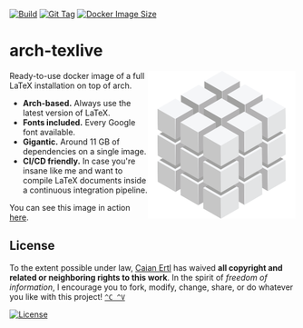 [![Build][build-shield]][build-url]
[![Git Tag][tag-shield]][tag-url]
[![Docker Image Size][img-size-shield]][docker-url]

# arch-texlive

<img src="logo.svg" height="260px" align="right"/>

Ready-to-use docker image of a full LaTeX installation on top of arch.

- __Arch-based.__ Always use the latest version of LaTeX.
- __Fonts included.__ Every Google font available.
- __Gigantic.__ Around 11 GB of dependencies on a single image.
- __CI/CD friendly.__ In case you're insane like me and want to compile
    LaTeX documents inside a continuous integration pipeline.

You can see this image in action [here](https://github.com/caian-org/cv).

[build-shield]: https://img.shields.io/github/actions/workflow/status/caian-org/arch-texlive/build-latest.yml?label=edge%20build&logo=github&style=for-the-badge
[build-url]: https://github.com/caian-org/arch-texlive/actions/workflows/build-latest.yml

[tag-shield]: https://img.shields.io/github/tag/caian-org/arch-texlive.svg?logo=git&logoColor=FFF&style=for-the-badge
[tag-url]: https://github.com/caian-org/arch-texlive/tags

[img-size-shield]: https://img.shields.io/docker/image-size/caian/arch-texlive?logo=docker&logoColor=FFF&style=for-the-badge
[docker-url]: https://hub.docker.com/r/caian/arch-texlive


## License

To the extent possible under law, [Caian Ertl][me] has waived __all copyright and related or neighboring rights to this
work__. In the spirit of _freedom of information_, I encourage you to fork, modify, change, share, or do whatever you
like with this project! [`^C ^V`][kopimi]

[![License][cc-shield]][cc-url]

[me]: https://github.com/upsetbit
[cc-shield]: https://forthebadge.com/images/badges/cc-0.svg
[cc-url]: http://creativecommons.org/publicdomain/zero/1.0

[kopimi]: https://kopimi.com
